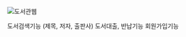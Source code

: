 
![도서관웹](https://github.com/Yang-Seungjae/JSPservlet/assets/126847856/9e9e6a34-e162-4d5b-b492-62369f1b7005)

도서검색기능 (제목, 저자, 출판사)
도서대출, 반납기능
회원가입기능
